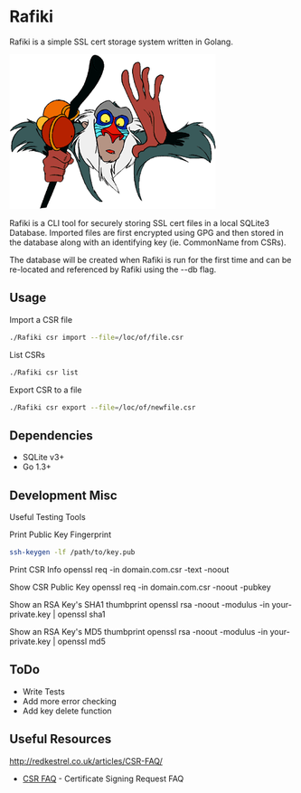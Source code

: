 Rafiki
=========

Rafiki is a simple SSL cert storage system written in Golang.

![rafiki](https://raw.githubusercontent.com/adamar/rafiki/master/doc/rafiki.gif)


Rafiki is a CLI tool for securely storing SSL cert files in a local SQLite3 Database. Imported files are first encrypted using GPG and then stored
in the database along with an identifying key (ie. CommonName from CSRs). 

The database will be created when Rafiki is run for the first time and can be re-located and referenced by Rafiki using the --db flag. 


Usage
--------------

Import a CSR file
```sh
./Rafiki csr import --file=/loc/of/file.csr
```

List CSRs
```sh
./Rafiki csr list
```

Export CSR to a file
```sh
./Rafiki csr export --file=/loc/of/newfile.csr
```


Dependencies
-------------

- SQLite v3+
- Go 1.3+



Development Misc
-------------

Useful Testing Tools

Print Public Key Fingerprint
```sh
ssh-keygen -lf /path/to/key.pub
```

Print CSR Info
openssl req -in domain.com.csr -text -noout

Show CSR Public Key
openssl req -in domain.com.csr -noout -pubkey

Show an RSA Key's SHA1 thumbprint
openssl rsa -noout -modulus -in your-private.key | openssl sha1

Show an RSA Key's MD5 thumbprint
openssl rsa -noout -modulus -in your-private.key | openssl md5




ToDo
-----------
- Write Tests
- Add more error checking
- Add key delete function


Useful Resources
------------

http://redkestrel.co.uk/articles/CSR-FAQ/

* [CSR FAQ] - Certificate Signing Request FAQ



[CSR FAQ]:http://redkestrel.co.uk/articles/CSR-FAQ/


